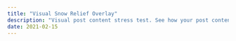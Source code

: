 ```yaml
---
title: "Visual Snow Relief Overlay"
description: "Visual post content stress test. See how your post content is being styled with Tailwind CSS."
date: 2021-02-15
---
```

